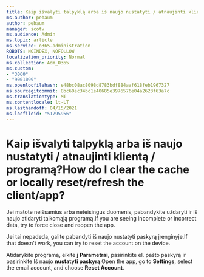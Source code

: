 ```yaml
---
title: Kaip išvalyti talpyklą arba iš naujo nustatyti / atnaujinti klientą / programą?
ms.author: pebaum
author: pebaum
manager: scotv
ms.audience: Admin
ms.topic: article
ms.service: o365-administration
ROBOTS: NOINDEX, NOFOLLOW
localization_priority: Normal
ms.collection: Adm_O365
ms.custom:
- "3060"
- "9001099"
ms.openlocfilehash: e48bc08ac8098d8783bdf884aaf618feb1967327
ms.sourcegitcommit: 8bc60ec34bc1e40685e3976576e04a2623f63a7c
ms.translationtype: MT
ms.contentlocale: lt-LT
ms.lasthandoff: 04/15/2021
ms.locfileid: "51795956"
---
```

# <a name="how-do-i-clear-the-cache-or-locally-resetrefresh-the-clientapp"></a><span data-ttu-id="283d5-102">Kaip išvalyti talpyklą arba iš naujo nustatyti / atnaujinti klientą / programą?</span><span class="sxs-lookup"><span data-stu-id="283d5-102">How do I clear the cache or locally reset/refresh the client/app?</span></span>

<span data-ttu-id="283d5-103">Jei matote neišsamius arba neteisingus duomenis, pabandykite uždaryti ir iš naujo atidaryti taikomąją programą.</span><span class="sxs-lookup"><span data-stu-id="283d5-103">If you are seeing incomplete or incorrect data, try to force close and reopen the app.</span></span>  

<span data-ttu-id="283d5-104">Jei tai nepadeda, galite pabandyti iš naujo nustatyti paskyrą įrenginyje.</span><span class="sxs-lookup"><span data-stu-id="283d5-104">If that doesn't work, you can try to reset the account on the device.</span></span>
 
<span data-ttu-id="283d5-105">Atidarykite programą, eikite **į Parametrai**, pasirinkite el. pašto paskyrą ir pasirinkite Iš naujo **nustatyti paskyrą**.</span><span class="sxs-lookup"><span data-stu-id="283d5-105">Open the app, go to **Settings**, select the email account, and choose **Reset Account**.</span></span>